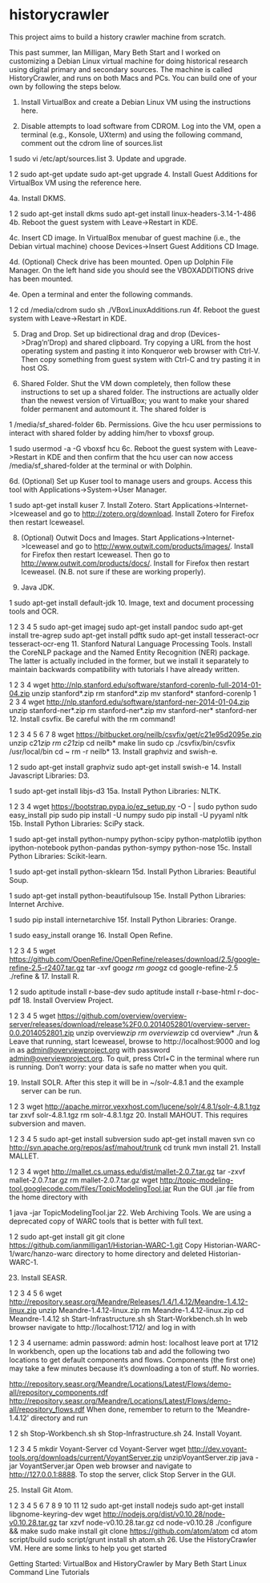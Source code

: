 # historycrawler
This project aims to build a history crawler machine from scratch.

This past summer, Ian Milligan, Mary Beth Start and I worked on customizing a Debian Linux virtual machine for doing historical research using digital primary and secondary sources. The machine is called HistoryCrawler, and runs on both Macs and PCs. You can build one of your own by following the steps below.

1. Install VirtualBox and create a Debian Linux VM using the instructions here.

2. Disable attempts to load software from CDROM. Log into the VM, open a terminal (e.g., Konsole, UXterm) and using the following command, comment out the cdrom line of sources.list

1
sudo vi /etc/apt/sources.list
3. Update and upgrade.

1
2
sudo apt-get update
sudo apt-get upgrade
4. Install Guest Additions for VirtualBox VM using the reference here.

4a. Install DKMS.

1
2
sudo apt-get install dkms
sudo apt-get install linux-headers-3.14-1-486
4b. Reboot the guest system with Leave->Restart in KDE.

4c. Insert CD image. In VirtualBox menubar of guest machine (i.e., the Debian virtual machine) choose Devices->Insert Guest Additions CD Image.

4d. (Optional) Check drive has been mounted. Open up Dolphin File Manager. On the left hand side you should see the VBOXADDITIONS drive has been mounted.

4e. Open a terminal and enter the following commands.

1
2
cd /media/cdrom
sudo sh ./VBoxLinuxAdditions.run
4f. Reboot the guest system with Leave->Restart in KDE.

5. Drag and Drop. Set up bidirectional drag and drop (Devices->Drag’n’Drop) and shared clipboard. Try copying a URL from the host operating system and pasting it into Konqueror web browser with Ctrl-V. Then copy something from guest system with Ctrl-C and try pasting it in host OS.

6. Shared Folder. Shut the VM down completely, then follow these instructions to set up a shared folder. The instructions are actually older than the newest version of VirtualBox; you want to make your shared folder permanent and automount it. The shared folder is

1
/media/sf_shared-folder
6b. Permissions. Give the hcu user permissions to interact with shared folder by adding him/her to vboxsf group.

1
sudo usermod -a -G vboxsf hcu
6c. Reboot the guest system with Leave->Restart in KDE and then confirm that the hcu user can now access /media/sf_shared-folder at the terminal or with Dolphin.

6d. (Optional) Set up Kuser tool to manage users and groups. Access this tool with Applications->System->User Manager.

1
sudo apt-get install kuser
7. Install Zotero. Start Applications->Internet->Iceweasel and go to http://zotero.org/download. Install Zotero for Firefox then restart Iceweasel.

8. (Optional) Outwit Docs and Images. Start Applications->Internet->Iceweasel and go to http://www.outwit.com/products/images/. Install for Firefox then restart Iceweasel. Then go to http://www.outwit.com/products/docs/. Install for Firefox then restart Iceweasel. (N.B. not sure if these are working properly).

9. Java JDK.

1
sudo apt-get install default-jdk
10. Image, text and document processing tools and OCR.

1
2
3
4
5
sudo apt-get imagej
sudo apt-get install pandoc
sudo apt-get install tre-agrep 
sudo apt-get install pdftk
sudo apt-get install tesseract-ocr tesseract-ocr-eng 
11. Stanford Natural Language Processing Tools. Install the CoreNLP package and the Named Entity Recognition (NER) package. The latter is actually included in the former, but we install it separately to maintain backwards compatibility with tutorials I have already written.

1
2
3
4
wget http://nlp.stanford.edu/software/stanford-corenlp-full-2014-01-04.zip
unzip stanford*.zip
rm stanford*.zip
mv stanford* stanford-corenlp
1
2
3
4
wget http://nlp.stanford.edu/software/stanford-ner-2014-01-04.zip
unzip stanford-ner*.zip
rm stanford-ner*.zip
mv stanford-ner* stanford-ner
12. Install csvfix. Be careful with the rm command!

1
2
3
4
5
6
7
8
wget https://bitbucket.org/neilb/csvfix/get/c21e95d2095e.zip
unzip c21*zip
rm c21*zip
cd neilb*
make lin
sudo cp ./csvfix/bin/csvfix /usr/local/bin
cd ~
rm -r neilb*
13. Install graphviz and swish-e.

1
2
sudo apt-get install graphviz
sudo apt-get install swish-e
14. Install Javascript Libraries: D3.

1
sudo apt-get install libjs-d3
15a. Install Python Libraries: NLTK.

1
2
3
4
wget https://bootstrap.pypa.io/ez_setup.py -O - | sudo python
sudo easy_install pip
sudo pip install -U numpy
sudo pip install -U pyyaml nltk
15b. Install Python Libraries: SciPy stack.

1
sudo apt-get install python-numpy python-scipy python-matplotlib ipython ipython-notebook python-pandas python-sympy python-nose
15c. Install Python Libraries: Scikit-learn.

1
sudo apt-get install python-sklearn
15d. Install Python Libraries: Beautiful Soup.

1
sudo apt-get install python-beautifulsoup
15e. Install Python Libraries: Internet Archive.

1
sudo pip install internetarchive
15f. Install Python Libraries: Orange.

1
sudo easy_install orange
16. Install Open Refine.

1
2
3
4
5
wget  https://github.com/OpenRefine/OpenRefine/releases/download/2.5/google-refine-2.5-r2407.tar.gz
tar -xvf goo*gz
rm goo*gz
cd google-refine-2.5
./refine &
17. Install R.

1
2
sudo aptitude install r-base-dev
sudo aptitude install r-base-html r-doc-pdf
18. Install Overview Project.

1
2
3
4
5
wget https://github.com/overview/overview-server/releases/download/release%2F0.0.2014052801/overview-server-0.0.2014052801.zip
unzip overview*zip
rm overview*zip
cd overview*
./run &
Leave that running, start Iceweasel, browse to http://localhost:9000 and log in as admin@overviewproject.org with password admin@overviewproject.org. To quit, press Ctrl+C in the terminal where run is running. Don’t worry: your data is safe no matter when you quit.

19. Install SOLR. After this step it will be in ~/solr-4.8.1 and the example server can be run.

1
2
3
wget http://apache.mirror.vexxhost.com/lucene/solr/4.8.1/solr-4.8.1.tgz
tar zxvf solr-4.8.1.tgz 
rm solr-4.8.1.tgz 
20. Install MAHOUT. This requires subversion and maven.

1
2
3
4
5
sudo apt-get install subversion
sudo apt-get install maven
svn co http://svn.apache.org/repos/asf/mahout/trunk
cd trunk
mvn install
21. Install MALLET.

1
2
3
4
wget http://mallet.cs.umass.edu/dist/mallet-2.0.7.tar.gz
tar -zxvf mallet-2.0.7.tar.gz
rm mallet-2.0.7.tar.gz
wget http://topic-modeling-tool.googlecode.com/files/TopicModelingTool.jar
Run the GUI .jar file from the home directory with

1
java -jar TopicModelingTool.jar
22. Web Archiving Tools. We are using a deprecated copy of WARC tools that is better with full text.

1
2
sudo apt-get install git
git clone https://github.com/ianmilligan1/Historian-WARC-1.git
Copy Historian-WARC-1/warc/hanzo-warc directory to home directory and deleted Historian-WARC-1.

23. Install SEASR.

1
2
3
4
5
6
wget http://repository.seasr.org/Meandre/Releases/1.4/1.4.12/Meandre-1.4.12-linux.zip
unzip Meandre-1.4.12-linux.zip
rm Meandre-1.4.12-linux.zip
cd Meandre-1.4.12
sh Start-Infrastructure.sh
sh Start-Workbench.sh
In web browser navigate to http://localhost:1712/ and log in with

1
2
3
4
username: admin
password: admin
host: localhost
leave port at 1712
In workbench, open up the locations tab and add the following two locations to get default components and flows. Components (the first one) may take a few minutes because it’s downloading a ton of stuff. No worries.

http://repository.seasr.org/Meandre/Locations/Latest/Flows/demo-all/repository_components.rdf
http://repository.seasr.org/Meandre/Locations/Latest/Flows/demo-all/repository_flows.rdf
When done, remember to return to the ‘Meandre-1.4.12’ directory and run

1
2
sh Stop-Workbench.sh
sh Stop-Infrastructure.sh
24. Install Voyant.

1
2
3
4
5
mkdir Voyant-Server
cd Voyant-Server
wget http://dev.voyant-tools.org/downloads/current/VoyantServer.zip
unzipVoyantServer.zip
java -jar VoyantServer.jar
Open web browser and navigate to http://127.0.0.1:8888. To stop the server, click Stop Server in the GUI.

25. Install Git Atom.

1
2
3
4
5
6
7
8
9
10
11
12
sudo apt-get install nodejs
sudo apt-get install libgnome-keyring-dev
wget http://nodejs.org/dist/v0.10.28/node-v0.10.28.tar.gz
tar xzvf node-v0.10.28.tar.gz
cd node-v0.10.28
./configure && make
sudo make install
git clone https://github.com/atom/atom
cd atom
script/build
sudo script/grunt install
sh atom.sh
26. Use the HistoryCrawler VM. Here are some links to help you get started

Getting Started: VirtualBox and HistoryCrawler by Mary Beth Start
Linux Command Line Tutorials



